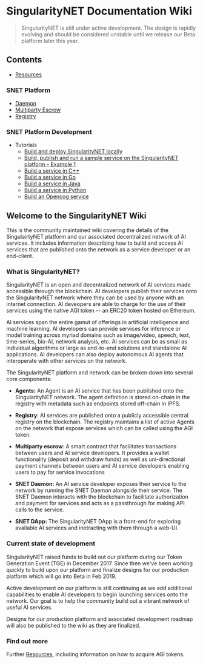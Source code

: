 # SingularityNET Documentation Wiki

> SingularityNET is still under active development. The design is
> rapidly evolving and should be considered unstable until we release our Beta platform later this year.

## Contents

- [Resources](doc/Resources.md)

### SNET Platform
- [Daemon](doc/SingularityNET-Daemon.md)
- [Multiparty Escrow](multiPartyEscrowContract/MultiPartyEscrow.md)
- [Registry](doc/SingularityNET-Registry.md)

### SNET Platform Development

- Tutorials 
	- [Build and deploy SingularityNET locally](multiPartyEscrowContract/front-to-back-examples/Build-and-deploy-SingularityNET-locally.md)
	- [Build, publish and run a sample service on the SingularityNET platform - Example 1](multiPartyEscrowContract/front-to-back-examples/example1.md)
	- [Build a service in C++](tutorials/howToWriteCPPService)
	- [Build a service in Go](tutorials/howToWriteGoService)
	- [Build a service in Java](tutorials/howToWriteJavaService)
	- [Build a service in Python](tutorials/howToWritePythonService)
	- [Build an Opencog service](tutorials/howToWriteOpencogService)	

## Welcome to the SingularityNET Wiki

This is the community maintained wiki covering the details of the SingulairtyNET platform and our associated decentralized network of AI services.
It includes information describing how to build and access AI services that are published onto the network as a service developer or an end-client.

### What is SingularityNET?

SingularityNET is an open and decentralized network of AI services made accessible through 
the blockchain. AI developers publish their services onto the SingularityNET network where they can be used by anyone with 
an internet connection. AI deveopers are able to charge for the use of their services using the 
native AGI token -- an ERC20 token hosted on Ethereum.

AI services span the entire gamut of offerings in artificial intelligence and machine learning.
AI developers can provide services for inference or model training across myriad domains
such as image/video, speech, text, time-series, bio-AI, network analysis, etc. AI services can
be as small as individual algorithms or large as end-to-end solutions and standalone AI applications.
AI developers can also deploy autonomous AI agents that interoperate with other services on
the network.

The SingularityNET platform and network can be broken down into several core components:

* **Agents:** An Agent is an AI service that has been published onto the SingularityNET network. The agent definition is stored on-chain in the registry with metadata such as endpoints stored off-chain in IPFS.

* **Registry**: AI services are published onto a publicly accessible central registry on the
blockchain. The registry maintains a list of active Agents on the network that expose services
which can be called using the AGI token.

* **Multiparty escrow**: A smart contract that facilitates transactions between users and AI service developers. It provides a wallet functionality (deposit and withdraw funds) as well as uni-directional payment channels between users and AI service developers enabling users to pay for service invocations

* **SNET Daemon:** An AI service developer exposes their service to the network by running
the SNET Daemon alongside their service. The SNET Daemon interacts with the blockchain to 
facilitate authorization and payment for services and acts as a passthrough for making API
calls to the service.

* **SNET DApp:** The SingularityNET DApp is a front-end for exploring available AI services 
and inetracting with them through a web-UI. 

### Current state of development

SingularityNET raised funds to build out our platform during our Token Generation Event (TGE) in
December 2017. Since then we've been working quickly to build upon our platform and 
finalize designs for our production platform which will go into Beta in Feb 2019.

Active development on our platform is still continuing as we add additional capabilities to enable
AI developers to begin launching services onto the network. Our goal is to help the community
build out a vibrant network of useful AI services.

Designs for our production platform and associated development roadmap will also be published to the
wiki as they are finalized.

### Find out more 

Further [Resources](doc/Resources.md),
including information on how to acquire AGI tokens.

